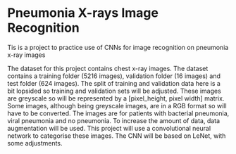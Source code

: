 # Pneumonia X-rays Image Recognition
Tis is a project to practice use of CNNs for image recognition on pneumonia x-ray images

The dataset for this project contains chest x-ray images.
The dataset contains a training folder (5216 images), validation folder (16 images) and test folder (624 images).
The split of training and validation data here is a bit lopsided so training and validation sets will be adjusted.
These images are greyscale so will be represented by a [pixel_height, pixel width] matrix.
Some images, although being greyscale images, are in a RGB format so will have to be converted.
The images are for patients with bacterial pneumonia, viral pneumonia and no pneumonia.
To increase the amount of data, data augmentation will be used.
This project will use a convolutional neural network to categorise these images.
The CNN will be based on LeNet, with some adjustments.
